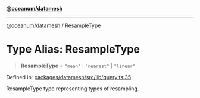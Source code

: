 [**@oceanum/datamesh**](../README.md)

***

[@oceanum/datamesh](../README.md) / ResampleType

# Type Alias: ResampleType

> **ResampleType** = `"mean"` \| `"nearest"` \| `"linear"`

Defined in: [packages/datamesh/src/lib/query.ts:35](https://github.com/oceanum-io/oceanum-js/blob/de54745f7642df8f064f1c2211b399c4854806ac/packages/datamesh/src/lib/query.ts#L35)

ResampleType type representing types of resampling.
